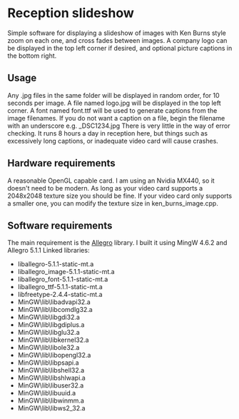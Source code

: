 # Reception slideshow #

Simple software for displaying a slideshow of images with Ken Burns style zoom on each one, and cross fades between images.  A company logo can be displayed in the top left corner if desired, and optional picture captions in the bottom right.

## Usage ##
Any .jpg files in the same folder will be displayed in random order, for 10 seconds per image.  A file named logo.jpg will be displayed in the top left corner.  A font named font.ttf will be used to generate captions from the image filenames.  If you do not want a caption on a file, begin the filename with an underscore e.g. _DSC1234.jpg
There is very little in the way of error checking.  It runs 8 hours a day in reception here, but things such as excessively long captions, or inadequate video card will cause crashes.

## Hardware requirements ##
A reasonable OpenGL capable card.  I am using an Nvidia MX440, so it doesn't need to be modern.  As long as your video card supports a 2048x2048 texture size you should be fine.  If your video card only supports a smaller one, you can modify the texture size in ken_burns_image.cpp.

## Software requirements ##
The main requirement is the [Allegro](http://alleg.sourceforge.net/) library.  I built it using MingW 4.6.2 and Allegro 5.1.1
Linked libraries:
* liballegro-5.1.1-static-mt.a 
* liballegro_image-5.1.1-static-mt.a 
* liballegro_font-5.1.1-static-mt.a 
* liballegro_ttf-5.1.1-static-mt.a 
* libfreetype-2.4.4-static-mt.a 
* MinGW\lib\libadvapi32.a 
* MinGW\lib\libcomdlg32.a 
* MinGW\lib\libgdi32.a 
* MinGW\lib\libgdiplus.a 
* MinGW\lib\libglu32.a 
* MinGW\lib\libkernel32.a 
* MinGW\lib\libole32.a 
* MinGW\lib\libopengl32.a 
* MinGW\lib\libpsapi.a 
* MinGW\lib\libshell32.a 
* MinGW\lib\libshlwapi.a 
* MinGW\lib\libuser32.a 
* MinGW\lib\libuuid.a 
* MinGW\lib\libwinmm.a 
* MinGW\lib\libws2_32.a